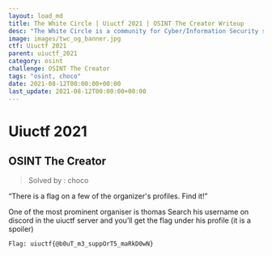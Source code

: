 ```yaml
---
layout: load_md
title: The White Circle | Uiuctf 2021 | OSINT The Creator Writeup
desc: "The White Circle is a community for Cyber/Information Security students, enthusiasts and professionals. You can discuss anything related to Security, share your knowledge with others, get help when you need it and proceed further in your journey with amazing people from all over the world."
image: images/twc_og_banner.jpg
ctf: Uiuctf 2021
parent: uiuctf_2021
category: osint
challenge: OSINT The Creator
tags: "osint, choco"
date: 2021-08-12T00:00:00+00:00
last_update: 2021-08-12T00:00:00+00:00
---
```


<h1 class="heading card-title white-text">Uiuctf 2021</h1>

## OSINT The Creator
> Solved by : choco

“There is a flag on a few of the organizer's profiles. Find it!”

One of the most prominent organiser is thomas
Search his username on discord in the uiuctf server and you’ll get the flag under his profile (it is a spoiler)


    Flag: uiuctf{@b0uT_m3_suppOrT5_maRkD0wN}


